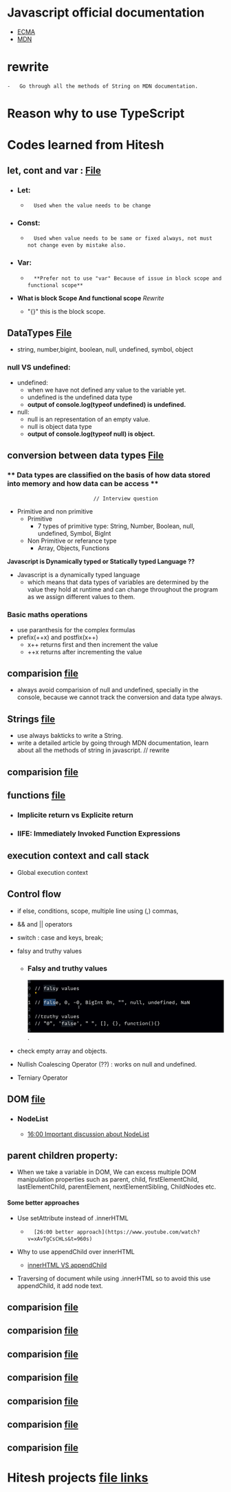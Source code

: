 # Javascript official documentation
-   [ECMA](https://tc39.es/ecma262/)
-   [MDN](https://developer.mozilla.org/en-US/docs/Web/JavaScript)

#                                        **rewrite**
    -   Go through all the methods of String on MDN documentation.


# Reason why to use TypeScript


# Codes learned from Hitesh

## let, cont and var : [File](./01_basics/01_variable.js)

-   ### Let:
    -       Used when the value needs to be change
-   ### Const:
    -       Used when value needs to be same or fixed always, not must not change even by mistake also.
-   ### Var:
    -       **Prefer not to use "var" Because of issue in block scope and functional scope**

-   **What is block Scope And functional scope**                                    *Rewrite*

    -   "{}" this is the block scope.

## DataTypes [File](./01_basics/02_dataTypes.js)

-   string, number,bigint, boolean, null, undefined, symbol, object

### null  VS  undefined: 
-   undefined: 
    -   when we have not defined any value to the variable yet.
    -   undefined is the undefined data type
    -   **output of console.log(typeof undefined) is undefined.**
-   null:
    -   null is an representation of an empty value.
    -   null is object data type
    -   **output of console.log(typeof null) is object.**

## conversion between data types [File](./01_basics/03_conversionOperation.js)

### ** Data types are classified on the basis of how data stored into memory and how data can be access **
                                // Interview question
                                
-   Primitive and non primitive
    -   Primitive
        -   7 types of primitive type: String, Number, Boolean, null, undefined, Symbol, BigInt
    -   Non Primitive or referance type
        -   Array, Objects, Functions

**Javascript is Dynamically typed or Statically typed Language ??**
-   Javascript is a dynamically typed language
    -   which means that data types of variables are determined by the value they hold at runtime and can change throughout the program as we assign different values to them.


### Basic maths operations
-   use paranthesis for the complex formulas
-   prefix(++x) and postfix(x++)
    -   x++ returns first and then increment the value
    -   ++x returns after incrementing the value

## comparision [file](/hitesh/01_basics/04_comparision.js)

-   always avoid comparision of null and undefined, specially in the console, because we cannot track the conversion and data type always.

## Strings [file](/hitesh/01_basics/06_num_maths.js)
-   use always bakticks to write a String.
-   write a detailed article by going through MDN documentation, learn about all the methods of string in javascript.                                                   // rewrite


## comparision [file](/hitesh/01_basics/06_num_maths.js)


## functions [file](./02_basics/03_functions.js)
-   ### Implicite return vs Explicite return

-   ### IIFE: Immediately Invoked Function Expressions

## execution context and call stack
-   Global execution context

## Control flow
-   if else, conditions, scope, multiple line using (,) commas,
-   && and || operators
-   switch : case and keys, break;
-   falsy and truthy values
    -   ### Falsy and truthy values
        ![falsy values](../images/image.png).

-   check empty array and objects.
-   Nullish Coalescing Operator (??) : works on null and undefined.
-   Terniary Operator

## DOM [file](./DOM/nodeListArray.js)

-   ### NodeList
    -   [16:00 Important discussion about NodeList](https://www.youtube.com/watch?v=xAvTgCsCHLs&t=960s)

## parent children property:    []((https://www.youtube.com/watch?v=xAvTgCsCHLs&t=960s))
-   When we take a variable in DOM, We can excess multiple DOM manipulation properties such as parent, child, firstElementChild, lastElementChild, parentElement, nextElementSibling, ChildNodes etc.

####    Some better approaches
-   Use setAttribute instead of .innerHTML
    -       [26:00 better approach](https://www.youtube.com/watch?v=xAvTgCsCHLs&t=960s)
-   Why to use appendChild over innerHTML
    -   [innerHTML VS appendChild](https://www.youtube.com/watch?v=VQlY-X_eeTE&t=428s)

-   Traversing of document while using .innerHTML so to avoid this use appendChild, it add node text.


## comparision [file](/hitesh/01_basics/04_comparision.js)
## comparision [file](/hitesh/01_basics/04_comparision.js)
## comparision [file](/hitesh/01_basics/04_comparision.js)
## comparision [file](/hitesh/01_basics/04_comparision.js)
## comparision [file](/hitesh/01_basics/04_comparision.js)
## comparision [file](/hitesh/01_basics/04_comparision.js)
## comparision [file](/hitesh/01_basics/04_comparision.js)












#    **Hitesh projects**   [file links]()
